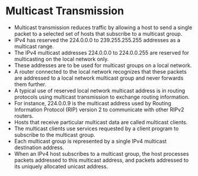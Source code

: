 # Multicast Transmission

- Multicast transmission reduces traffic by allowing a host to send a single packet to a selected set of hosts that subscribe to a multicast group.
- IPv4 has reserved the 224.0.0.0 to 239.255.255.255 addresses as a multicast range.
- The IPv4 multicast addresses 224.0.0.0 to 224.0.0.255 are reserved for multicasting on the local network only.
- These addresses are to be used for multicast groups on a local network.
- A router connected to the local network recognizes that these packets are addressed to a local network multicast group and never forwards them further.
- A typical use of reserved local network multicast address is in routing protocols using multicast transmission to exchange routing information.
- For instance, 224.0.0.9 is the multicast address used by Routing Information Protocol (RIP) version 2 to communicate with other RIPv2 routers.
- Hosts that receive particular multicast data are called multicast clients.
- The multicast clients use services requested by a client program to subscribe to the multicast group.
- Each multicast group is represented by a single IPv4 multicast destination address.
- When an IPv4 host subscribes to a multicast group, the host processes packets addressed to this multicast address, and packets addressed to its uniquely allocated unicast address.
